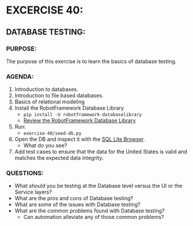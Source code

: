 # EXCERCISE 40:
## DATABASE TESTING:
### PURPOSE:
The purpose of this exercise is to learn the basics of database testing.

### AGENDA:
1. Introduction to databases.
2. Introduction to file based databases.
3. Basics of relational modeling
4. Install the RobotFramework Database Library
   - ```pip install -U robotframework-databaselibrary```
   - [Review the RobotFramework Database Library](https://franz-see.github.io/Robotframework-Database-Library/api/0.5/DatabaseLibrary.html)
5. Run:
   - ```exercise-40/seed-db.py```
6. Open the DB and inspect it with the [SQL Lite Browser](https://sqlitebrowser.org/).
   - What do you see?
7. Add test cases to ensure that the data for the United States is valid and matches the expected data integrity.

### QUESTIONS:
- What should you be testing at the Database level versus the UI or the Service layers?
- What are the pros and cons of Database testing?
- What are some of the issues with Database testing?
- What are the common problems found with Database testing?
  - Can automation alleviate any of those common problems?
